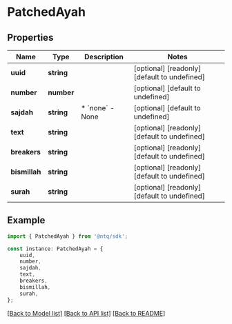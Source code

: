 # PatchedAyah


## Properties

Name | Type | Description | Notes
------------ | ------------- | ------------- | -------------
**uuid** | **string** |  | [optional] [readonly] [default to undefined]
**number** | **number** |  | [optional] [default to undefined]
**sajdah** | **string** | * &#x60;none&#x60; - None | [optional] [default to undefined]
**text** | **string** |  | [optional] [readonly] [default to undefined]
**breakers** | **string** |  | [optional] [readonly] [default to undefined]
**bismillah** | **string** |  | [optional] [readonly] [default to undefined]
**surah** | **string** |  | [optional] [readonly] [default to undefined]

## Example

```typescript
import { PatchedAyah } from '@ntq/sdk';

const instance: PatchedAyah = {
    uuid,
    number,
    sajdah,
    text,
    breakers,
    bismillah,
    surah,
};
```

[[Back to Model list]](../README.md#documentation-for-models) [[Back to API list]](../README.md#documentation-for-api-endpoints) [[Back to README]](../README.md)
